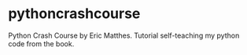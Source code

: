# pythoncrashcourse
Python Crash Course by Eric Matthes.  Tutorial self-teaching my python code from the book.
